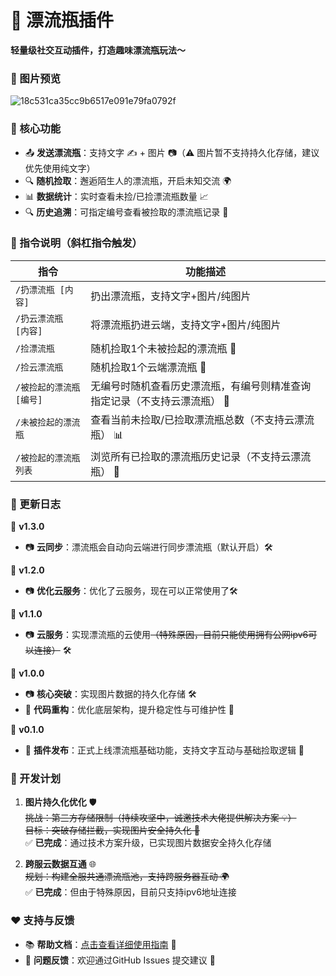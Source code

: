 # 🚀 漂流瓶插件  
**轻量级社交互动插件，打造趣味漂流瓶玩法～**  


### 📸 图片预览  
![18c531ca35cc9b6517e091e79fa0792f](https://github.com/user-attachments/assets/8414bf3d-f8dd-45f3-889f-168f44a9beb5)


### 📩 核心功能  
- 📤 **发送漂流瓶**：支持文字 ✍️ + 图片 📷（⚠️ 图片暂不支持持久化存储，建议优先使用纯文字）  
- 🔍 **随机捡取**：邂逅陌生人的漂流瓶，开启未知交流 🌍  
- 📊 **数据统计**：实时查看未捡/已捡漂流瓶数量 📈  
- 🔍 **历史追溯**：可指定编号查看被捡取的漂流瓶记录 📖  


### 📌 指令说明（斜杠指令触发）  
| 指令                | 功能描述                                                                 |  
|---------------------|--------------------------------------------------------------------------|  
| `/扔漂流瓶 [内容]`   | 扔出漂流瓶，支持文字+图片/纯图片                                       |  
| `/扔云漂流瓶 [内容]`| 将漂流瓶扔进云端，支持文字+图片/纯图片                                      |  
| `/捡漂流瓶`          | 随机捡取1个未被捡起的漂流瓶 🌟                                          |  
| `/捡云漂流瓶`          | 随机捡取1个云端漂流瓶 🌟                                          |  
| `/被捡起的漂流瓶 [编号]` | 无编号时随机查看历史漂流瓶，有编号则精准查询指定记录（不支持云漂流瓶） 🧭              |  
| `/未被捡起的漂流瓶`  | 查看当前未捡取/已捡取漂流瓶总数（不支持云漂流瓶） 📊                                      |  
| `/被捡起的漂流瓶列表`| 浏览所有已捡取的漂流瓶历史记录（不支持云漂流瓶） 📄                                      |  



### 📅 更新日志 


📌 **v1.3.0**  
- 📷 **云同步**：漂流瓶会自动向云端进行同步漂流瓶（默认开启）🛠️ 


📌 **v1.2.0**  
- 📷 **优化云服务**：优化了云服务，现在可以正常使用了🛠️ 

📌 **v1.1.0**  
- 📷 **云服务**：实现漂流瓶的云使用~~（特殊原因，目前只能使用拥有公网ipv6可以连接）~~ 🛠️   

📌 **v1.0.0**  
- 📷 **核心突破**：实现图片数据的持久化存储 🛠️  
- 🔄 **代码重构**：优化底层架构，提升稳定性与可维护性 🚧  

📌 **v0.1.0**  
- 🚀 **插件发布**：正式上线漂流瓶基础功能，支持文字互动与基础捡取逻辑 🎉  


### 🚧 开发计划  
1. **图片持久化优化** 🛡️  
   ~~挑战：第三方存储限制（持续攻坚中，诚邀技术大佬提供解决方案 💡）~~  
   ~~目标：突破存储拦截，实现图片安全持久化 📁~~  
   ✅ **已完成**：通过技术方案升级，已实现图片数据安全持久化存储  


2. **跨服云数据互通** 🌐  
    ~~规划：构建全服共通漂流瓶池，支持跨服务器互动 🌍~~  
    ✅ **已完成**：但由于特殊原因，目前只支持ipv6地址连接


### ❤️ 支持与反馈  
- 📚 **帮助文档**：[点击查看详细使用指南](https://astrbot.app) 🔗  
- 🐞 **问题反馈**：欢迎通过GitHub Issues 提交建议 📩  
